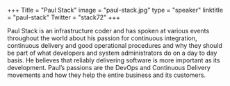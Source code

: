 +++
Title = "Paul Stack"
image = "paul-stack.jpg"
type = "speaker"
linktitle = "paul-stack"
Twitter = "stack72"
+++

Paul Stack is an infrastructure coder and has spoken at various events throughout the world about his passion for continuous integration, continuous delivery and good operational procedures and why they should be part of what developers and system administrators do on a day to day basis. He believes that reliably delivering software is more important as its development. Paul’s passions are the DevOps and Continuous Delivery movements and how they help the entire business and its customers.